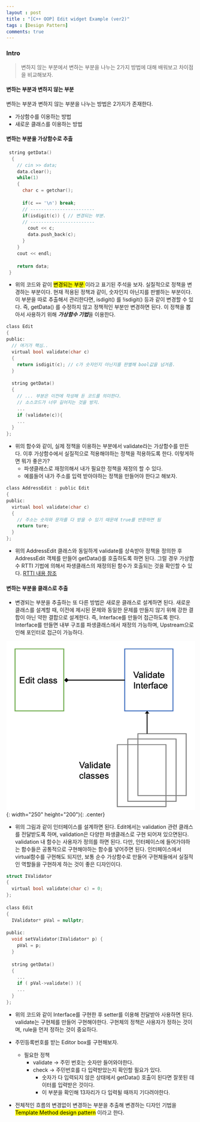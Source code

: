 ```yaml
---
layout : post
title : "[C++ OOP] Edit widget Example (ver2)"
tags : [Design Pattern]
comments: true
---
```

### Intro
> 변하지 않는 부분에서 변하는 부분을 나누는 2가지 방법에 대해 배워보고 차이점을 비교해보자.

#### 변하는 부분과 변하지 않는 부분
변하는 부분과 변하지 않는 부분을 나누는 방법은 2가지가 존재한다.
 - 가상함수를 이용하는 방법
 - 새로운 클래스를 이용하는 방법

#### 변하는 부분을 가상함수로 추출

```c
 string getData()
  {  
    // cin >> data;
    data.clear();
    while(1)
    {
      char c = getchar();
  
      if(c == '\n') break;
      // ------------------------
      if(isdigit(c)) { // 변경되는 부분.
      // ------------------------
        cout << c;
        data.push_back(c);
      }
    }
    cout << endl;

    return data;
 }
```

- 위의 코드와 같이 <mark>변경되는 부분 </mark>이라고 표기된 주석을 보자. 실질적으로 정책을 변경하는 부분이다. 현재 적용된 정책과 같이, 숫자인지 아닌지를 판별하는 부분이다. 이 부분을 따로 추출해서 관리한다면, isdigit() 를 !isdigit() 등과 같이 변경할 수 있다. 즉, getData() 를 수정하지 않고 정책적인 부분만 변경하면 된다. 이 정책을 뽑아서 사용하기 위해 ***가상함수 기법***을 이용한다.

```c
class Edit
{
public:
  // 여기가 핵심..
  virtual bool validate(char c) 
  {
    return isdigit(c); // c가 숫자인지 아닌지를 판별해 bool값을 넘겨줌.
  }
  
  string getData()
  {
    // ... 부분은 이전에 작성해 둔 코드를 의미한다. 
    // 소스코드가 너무 길어지는 것을 방지.
    ...
    if (validate(c)){
    ...
  }
};
```

- 위의 함수와 같이, 실제 정책을 이용하는 부분에서 validate라는 가상함수를 만든다. 이후 가상함수에서 실질적으로 적용해야하는 정책을 적용하도록 한다. 이렇게하면 뭐가 좋은가? 
  - 파생클래스로 재정의해서 내가 필요한 정책을 재정의 할 수 있다.
  - 예를들어 내가 주소를 입력 받아야하는 정책을 만들어야 한다고 해보자.

```c
class AddressEdit : public Edit
{
public:
  virtual bool validate(char c)
  {
    // 주소는 숫자와 문자를 다 받을 수 있기 때문에 true를 반환하면 됨
    return ture;
  }
};
```

- 위의 AddressEdit 클래스와 동일하게 validate를 상속받아 정책을 정의한 후 AddressEdit 객체를 만들어 getData()를 호출하도록 하면 된다. 그럴 경우 가상함수 RTTI 기법에 의해서 파생클래스의 재정의된 함수가 호출되는 것을 확인할 수 있다. [RTTI 내용 참조](https://armkernel.github.io/lec_cpp_1/)


#### 변하는 부분을 클래스로 추출
- 변경되는 부분을 추출하는 또 다른 방법은 새로운 클래스로 설계하면 된다. 새로운 클래스를 설계할 때, 이전에 제시된 문제와 동일한 문제를 만들지 않기 위해 강한 결합이 아닌 약한 결합으로 설계한다. 즉, Interface를 만들어 접근하도록 한다. Interface를 만들면 내부 구조를 파생클래스에서 재정의 가능하며, Upstream으로 인해 포인터로 접근이 가능하다. 

![인터페이스 설계](../images/oop_6.png){: width="250" height="200"){: .center}

- 위의 그림과 같이 인터페이스를 설계하면 된다. Edit에서는 validation 관련 클래스를 전달받도록 하며, validation은 다양한 파생클래스로 구현 되어져 있으면된다. validation 내 함수는 사용자가 정의를 하면 된다. 다만, 인터페이스에 들어가야하는 함수들은 공통적으로 구현해야하는 함수를 넣어주면 된다. 인터페이스에서 virtual함수를 구현해도 되지만, 보통 순수 가상함수로 만들어 구현체들에서 실질적인 역할들을 구현하게 하는 것이 좋은 디자인이다.

```c
struct IValidator
{
  virtual bool validate(char c) = 0;
};

class Edit
{
  IValidator* pVal = nullptr;

public:
  void setValidator(IValidator* p) {
    pVal = p;
  }

  string getData()
  {
    ...
    if ( pVal->validate() ){
    ...
  }
};
```

- 위의 코드와 같이 Interface를 구현한 후 setter를 이용해 전달받아 사용하면 된다. validate는 구현체를 만들어 구현해야한다. 구현체의 정책은 사용자가 정하는 것이며, rule을 먼저 정하는 것이 중요하다.

- 주민등록번호를 받는 Editor box를 구현해보자. 
  - 필요한 정책
    - validate -> 주민 번호는 숫자만 들어와야한다.
    - check -> 주민번호를 다 입력받았는지 확인할 필요가 있다.
      - 숫자가 다 입력되지 않은 상태에서 getData() 호출이 된다면 잘못된 데이터를 입력받은 것이다.
      - 이 부분을 확인해 13자리가 다 입력될 때까지 기다려야한다.


- 전체적인 흐름의 변경없이 변경하는 부분을 추출해 변경하는 디자인 기법을 <mark>Template Method design pattern</mark> 이라고 한다.
